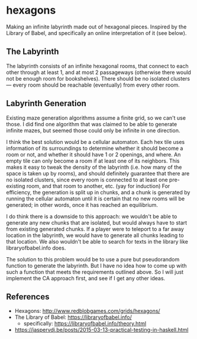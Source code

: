 # hexagons
Making an infinite labyrinth made out of hexagonal pieces. Inspired by the Library of Babel, and specifically an online interpretation of it (see below).

## The Labyrinth
The labyrinth consists of an infinite hexagonal rooms, that connect to each other through at least 1, and at most 2 passageways (otherwise there would not be enough room for bookshelves). There should be no isolated clusters — every room should be reachable (eventually) from every other room.

## Labyrinth Generation
Existing maze generation algorithms assume a finite grid, so we can't use those. I did find one algorithm that was claimed to be able to generate infinite mazes, but seemed those could only be infinite in one direction.

I think the best solution would be a cellular automaton. Each hex tile uses information of its surroundings to determine whether it should become a room or not, and whether it should have 1 or 2 openings, and where. An empty tile can only become a room if at least one of its neighbors. This makes it easy to tweak the density of the labyrinth (i.e. how many of the space is taken up by rooms), and should definitely guarantee that there are no isolated clusters, since every room is connected to at least one pre-existing room, and that room to another, etc. (yay for induction) For efficiency, the generation is split up in chunks, and a chunk is generated by running the cellular automaton until it is certain that no new rooms will be generated; in other words, once it has reached an equilibrium.

I do think there is a downside to this approach: we wouldn't be able to generate any new chunks that are isolated, but would always have to start from existing generated chunks. If a player were to teleport to a far away location in the labyrinth, we would have to generate all chunks leading to that location. We also wouldn't be able to search for texts in the library like libraryofbabel.info does.

The solution to this problem would be to use a pure but pseudorandom function to generate the labyrinth. But I have no idea how to come up with such a function that meets the requirements outlined above. So I will just implement the CA approach first, and see if I get any other ideas.

## References
* Hexagons: http://www.redblobgames.com/grids/hexagons/
* The Library of Babel: https://libraryofbabel.info/
  - specifically: https://libraryofbabel.info/theory.html
* https://jaspervdj.be/posts/2015-03-13-practical-testing-in-haskell.html
